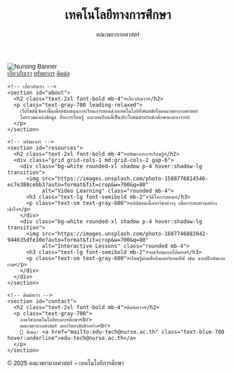 <!DOCTYPE html>
<html lang="th">
<head>
  <meta charset="UTF-8">
  <meta name="viewport" content="width=device-width, initial-scale=1">
  <title>เทคโนโลยีทางการศึกษาคณะพยาบาลศาสตร์</title>
  <script src="https://cdn.tailwindcss.com"></script>
  <link rel="preconnect" href="https://fonts.googleapis.com">
  <link href="https://fonts.googleapis.com/css2?family=Sarabun:wght@400;700&display=swap" rel="stylesheet">
  <style>
    body { font-family: 'Sarabun', sans-serif; }
  </style>
</head>
<body class="bg-gray-50 text-gray-800">
  <!-- Header -->
  <header class="bg-blue-700 text-white">
    <div class="max-w-7xl mx-auto px-4 py-6 text-center">
      <h1 class="text-4xl font-bold">เทคโนโลยีทางการศึกษา</h1>
      <p class="text-lg mt-2">คณะพยาบาลศาสตร์</p>
    </div>
  </header>

  <!-- Banner Image -->
  <div>
    <img src="https://images.unsplash.com/photo-1603398938378-02fead84638f?auto=format&fit=crop&w=1470&q=80" 
         alt="Nursing Banner" 
         class="w-full h-[300px] object-cover">
  </div>

  <!-- Navigation -->
  <nav class="bg-white shadow sticky top-0 z-10">
    <div class="max-w-7xl mx-auto px-4 py-3 flex justify-center space-x-8 text-blue-700 font-medium">
      <a href="#about" class="hover:text-blue-900">เกี่ยวกับเรา</a>
      <a href="#resources" class="hover:text-blue-900">ทรัพยากร</a>
      <a href="#contact" class="hover:text-blue-900">ติดต่อ</a>
    </div>
  </nav>

  <!-- Main Content -->
  <main class="max-w-5xl mx-auto px-4 py-10 space-y-16">

    <!-- เกี่ยวกับเรา -->
    <section id="about">
      <h2 class="text-2xl font-bold mb-4">เกี่ยวกับเรา</h2>
      <p class="text-gray-700 leading-relaxed">
        เว็บไซต์นี้จัดทำขึ้นเพื่อสนับสนุนการเรียนการสอนด้วยเทคโนโลยีที่ทันสมัยในคณะพยาบาลศาสตร์
        โดยรวมแหล่งข้อมูล สื่อการเรียนรู้ และบทเรียนที่เป็นประโยชน์สำหรับนักศึกษาและอาจารย์
      </p>
    </section>

    <!-- ทรัพยากร -->
    <section id="resources">
      <h2 class="text-2xl font-bold mb-4">ทรัพยากรการเรียนรู้</h2>
      <div class="grid grid-cols-1 md:grid-cols-2 gap-6">
        <div class="bg-white rounded-xl shadow p-4 hover:shadow-lg transition">
          <img src="https://images.unsplash.com/photo-1588776814546-ec7e388cebb3?auto=format&fit=crop&w=700&q=80" 
               alt="Video Learning" class="rounded mb-4">
          <h3 class="text-lg font-semibold mb-2">วิดีโอการสอน</h3>
          <p class="text-sm text-gray-600">คลิปสอนเนื้อหาวิชาต่างๆ เพื่อการทบทวนอย่างเข้าใจ</p>
        </div>
        <div class="bg-white rounded-xl shadow p-4 hover:shadow-lg transition">
          <img src="https://images.unsplash.com/photo-1607746882042-944635dfe10e?auto=format&fit=crop&w=700&q=80" 
               alt="Interactive Lessons" class="rounded mb-4">
          <h3 class="text-lg font-semibold mb-2">บทเรียนแบบโต้ตอบ</h3>
          <p class="text-sm text-gray-600">เรียนรู้ผ่านสื่ออินเตอร์แอคทีฟ เช่น แบบฝึกหัดและเกม</p>
        </div>
      </div>
    </section>

    <!-- ติดต่อเรา -->
    <section id="contact">
      <h2 class="text-2xl font-bold mb-4">ติดต่อเรา</h2>
      <p class="text-gray-700">
        ภาควิชาเทคโนโลยีทางการศึกษา<br>
        คณะพยาบาลศาสตร์ มหาวิทยาลัยตัวอย่าง<br>
        📧 อีเมล: <a href="mailto:edu-tech@nurse.ac.th" class="text-blue-700 hover:underline">edu-tech@nurse.ac.th</a>
      </p>
    </section>

  </main>

  <!-- Footer -->
  <footer class="bg-blue-800 text-white text-center py-4">
    &copy; 2025 คณะพยาบาลศาสตร์ – เทคโนโลยีการศึกษา
  </footer>
</body>
</html>
